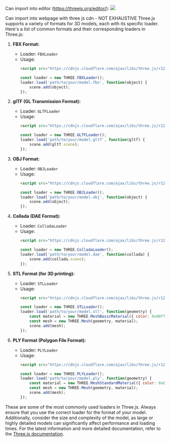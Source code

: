 
Can import into editor (https://threejs.org/editor/):
![](https://i.imgur.com/XIbQ7ym.png)

Can import into webpage with three js cdn - NOT EXHAUSTIVE
Three.js supports a variety of formats for 3D models, each with its specific loader. Here's a list of common formats and their corresponding loaders in Three.js:

1. **FBX Format:**
   - Loader: `FBXLoader`
   - Usage:
     ```html
     <script src="https://cdnjs.cloudflare.com/ajax/libs/three.js/r128/loaders/FBXLoader.js"></script>
     ```
     ```javascript
     const loader = new THREE.FBXLoader();
     loader.load('path/to/your/model.fbx', function(object) {
         scene.add(object);
     });
     ```

2. **glTF (GL Transmission Format):**
   - Loader: `GLTFLoader`
   - Usage:
     ```html
     <script src="https://cdnjs.cloudflare.com/ajax/libs/three.js/r128/loaders/GLTFLoader.js"></script>
     ```
     ```javascript
     const loader = new THREE.GLTFLoader();
     loader.load('path/to/your/model.gltf', function(gltf) {
         scene.add(gltf.scene);
     });
     ```

3. **OBJ Format:**
   - Loader: `OBJLoader`
   - Usage:
     ```html
     <script src="https://cdnjs.cloudflare.com/ajax/libs/three.js/r128/loaders/OBJLoader.js"></script>
     ```
     ```javascript
     const loader = new THREE.OBJLoader();
     loader.load('path/to/your/model.obj', function(object) {
         scene.add(object);
     });
     ```

4. **Collada (DAE Format):**
   - Loader: `ColladaLoader`
   - Usage:
     ```html
     <script src="https://cdnjs.cloudflare.com/ajax/libs/three.js/r128/loaders/ColladaLoader.js"></script>
     ```
     ```javascript
     const loader = new THREE.ColladaLoader();
     loader.load('path/to/your/model.dae', function(collada) {
         scene.add(collada.scene);
     });
     ```

5. **STL Format (for 3D printing):**
   - Loader: `STLLoader`
   - Usage:
     ```html
     <script src="https://cdnjs.cloudflare.com/ajax/libs/three.js/r128/loaders/STLLoader.js"></script>
     ```
     ```javascript
     const loader = new THREE.STLLoader();
     loader.load('path/to/your/model.stl', function(geometry) {
         const material = new THREE.MeshBasicMaterial({ color: 0x00ff00 });
         const mesh = new THREE.Mesh(geometry, material);
         scene.add(mesh);
     });
     ```

6. **PLY Format (Polygon File Format):**
   - Loader: `PLYLoader`
   - Usage:
     ```html
     <script src="https://cdnjs.cloudflare.com/ajax/libs/three.js/r128/loaders/PLYLoader.js"></script>
     ```
     ```javascript
     const loader = new THREE.PLYLoader();
     loader.load('path/to/your/model.ply', function(geometry) {
         const material = new THREE.MeshStandardMaterial({ color: 0x0055ff });
         const mesh = new THREE.Mesh(geometry, material);
         scene.add(mesh);
     });
     ```

These are some of the most commonly used loaders in Three.js. Always ensure that you use the correct loader for the format of your model. Additionally, consider the size and complexity of the model, as large or highly detailed models can significantly affect performance and loading times. For the latest information and more detailed documentation, refer to the [Three.js documentation](https://threejs.org/docs/).
